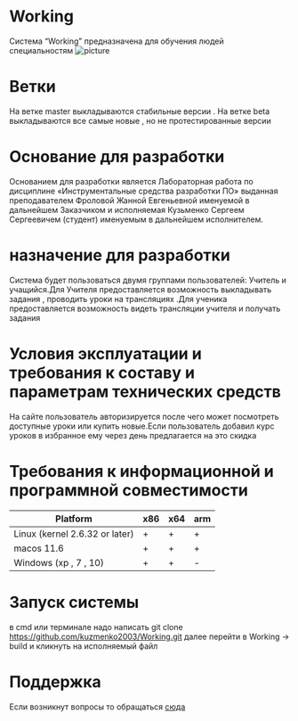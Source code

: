 # Working
Система “Working” предназначена для обучения людей специальностям
![picture](https://img.tehnomaks.ru/img/prod/full/1530187023_2.png)

# Ветки 
На ветке master выкладываются стабильные версии . На ветке beta выкладываются все самые новые , но не протестированные версии

# Основание для разработки
Основанием для разработки является Лабораторная работа по дисциплине «Инструментальные средства разработки ПО» выданная преподавателем Фроловой Жанной Евгеньевной именуемой в дальнейшем Заказчиком и исполняемая Кузьменко Сергеем Сергеевичем (студент) именуемым в дальнейшем исполнителем.

# назначение для разработки
Система будет пользоваться двумя группами пользователей: Учитель и учащийся.Для Учителя предоставляется возможность выкладывать задания , проводить уроки на трансляциях .Для ученика предоставляется 
возможность видеть трансляции учителя и получать задания 

# Условия эксплуатации и требования к составу и параметрам технических средств
На сайте пользователь авторизируется после чего может посмотреть доступные уроки или купить новые.Если пользователь добавил курс уроков в избранное ему через день предлагается на это скидка 

# Требования к информационной и программной совместимости

| Platform                       | x86 | x64 | arm |
|--------------------------------|-----|-----|-----|
| Linux (kernel 2.6.32 or later) | +   | +   | +   |   
| macos 11.6                     | +   | +   | +   |   
| Windows (xp , 7 , 10)          | +   | +   | -   |

# Запуск системы
в cmd или терминале надо написать git clone https://github.com/kuzmenko2003/Working.git далее 
перейти в Working -> build и кликнуть на исполняемый файл

# Поддержка 
Если возникнут вопросы то обращаться [сюда](https://vk.com/no_88005353555)

